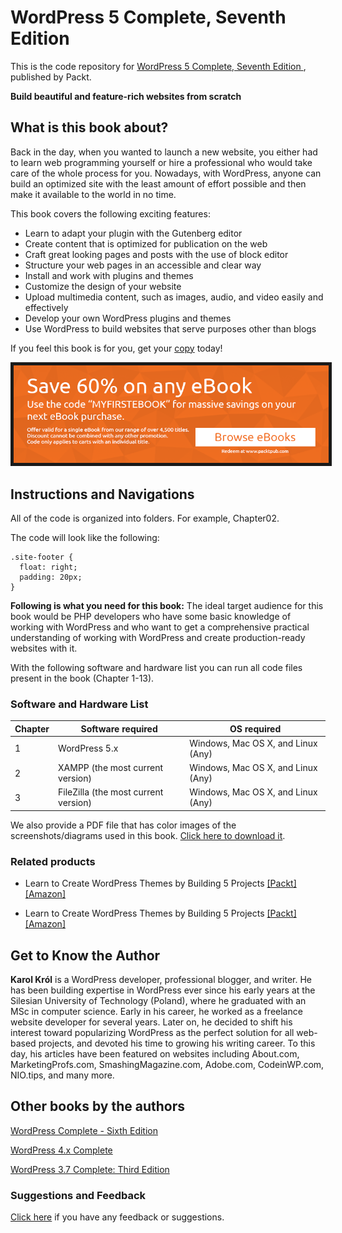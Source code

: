 # WordPress 5 Complete, Seventh Edition 

<a href="https://www.packtpub.com/web-development/wordpress-5-complete-seventh-edition?utm_source=github&utm_medium=repository&utm_campaign=9781789532012"><img src="https://d255esdrn735hr.cloudfront.net/sites/default/files/imagecache/ppv4_main_book_cover/B11788.png" alt="" height="256px" align="right"></a>

This is the code repository for [WordPress 5 Complete, Seventh Edition ](https://www.packtpub.com/web-development/wordpress-5-complete-seventh-edition?utm_source=github&utm_medium=repository&utm_campaign=9781789532012), published by Packt.


**Build beautiful and feature-rich websites from scratch**

## What is this book about?
Back in the day, when you wanted to launch a new website, you either had to learn web programming yourself or hire a professional who would take care of the whole process for you. Nowadays, with WordPress, anyone can build an optimized site with the least amount of effort possible and then make it available to the world in no time.

This book covers the following exciting features:
* Learn to adapt your plugin with the Gutenberg editor
* Create content that is optimized for publication on the web
* Craft great looking pages and posts with the use of block editor
* Structure your web pages in an accessible and clear way
* Install and work with plugins and themes
* Customize the design of your website
* Upload multimedia content, such as images, audio, and video easily and effectively
* Develop your own WordPress plugins and themes
* Use WordPress to build websites that serve purposes other than blogs

If you feel this book is for you, get your [copy](https://www.amazon.com/dp/1-789-53201-9) today!

<a href="https://www.packtpub.com/?utm_source=github&utm_medium=banner&utm_campaign=GitHubBanner"><img src="https://raw.githubusercontent.com/PacktPublishing/GitHub/master/GitHub.png" 
alt="https://www.packtpub.com/" border="5" /></a>

## Instructions and Navigations
All of the code is organized into folders. For example, Chapter02.

The code will look like the following:
```
.site-footer {
  float: right;
  padding: 20px;
}
```

**Following is what you need for this book:**
The ideal target audience for this book would be PHP developers who have some basic knowledge of working with WordPress and who want to get a comprehensive practical understanding of working with WordPress and create production-ready websites with it.

With the following software and hardware list you can run all code files present in the book (Chapter 1-13).
### Software and Hardware List
| Chapter | Software required | OS required |
| -------- | ------------------------------------ | ----------------------------------- |
| 1 | WordPress 5.x | Windows, Mac OS X, and Linux (Any) |
| 2 | XAMPP (the most current version) | Windows, Mac OS X, and Linux (Any) |
| 3 | FileZilla (the most current version) | Windows, Mac OS X, and Linux (Any) |

We also provide a PDF file that has color images of the screenshots/diagrams used in this book. [Click here to download it](http://www.packtpub.com/sites/default/files/downloads/9781789532012_ColorImages.pdf).

### Related products
* Learn to Create WordPress Themes by Building 5 Projects [[Packt]](https://www.packtpub.com/web-development/learn-create-wordpress-themes-building-5-projects?utm_source=github&utm_medium=repository&utm_campaign=9781787286641 ) [[Amazon]](https://www.amazon.com/dp/1-787-28664-9)

* Learn to Create WordPress Themes by Building 5 Projects [[Packt]](https://www.packtpub.com/web-development/learn-create-wordpress-themes-building-5-projects?utm_source=github&utm_medium=repository&utm_campaign=9781787286641 ) [[Amazon]](https://www.amazon.com/dp/1-849-51768-1)


## Get to Know the Author
**Karol Król**
is a WordPress developer, professional blogger, and writer. He has been building expertise in WordPress ever since his early years at the Silesian University of Technology (Poland), where he graduated with an MSc in computer science. Early in his career, he worked as a freelance website developer for several years. Later on, he decided to shift his interest toward popularizing WordPress as the perfect solution for all web-based projects, and devoted his time to growing his writing career. To this day, his articles have been featured on websites including About.com, MarketingProfs.com, SmashingMagazine.com, Adobe.com, CodeinWP.com, NIO.tips, and many more.



## Other books by the authors
[WordPress Complete - Sixth Edition](https://www.packtpub.com/application-development/wordpress-complete-sixth-edition?utm_source=github&utm_medium=repository&utm_campaign=9781787285705)

[WordPress 4.x Complete](https://www.packtpub.com/web-development/wordpress-4x-complete?utm_source=github&utm_medium=repository&utm_campaign=9781784390907)

[WordPress 3.7 Complete: Third Edition](https://www.packtpub.com/web-development/wordpress-37-complete-third-edition?utm_source=github&utm_medium=repository&utm_campaign=9781782162407)


### Suggestions and Feedback
[Click here](https://docs.google.com/forms/d/e/1FAIpQLSdy7dATC6QmEL81FIUuymZ0Wy9vH1jHkvpY57OiMeKGqib_Ow/viewform) if you have any feedback or suggestions.


